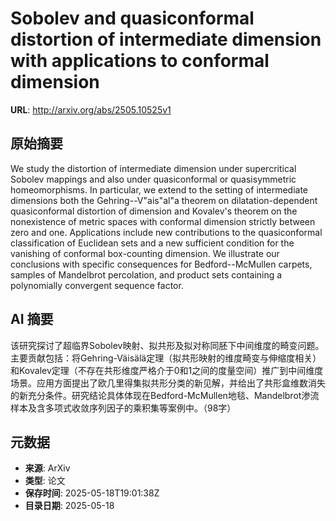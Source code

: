 # Sobolev and quasiconformal distortion of intermediate dimension with applications to conformal dimension

**URL**: http://arxiv.org/abs/2505.10525v1

## 原始摘要

We study the distortion of intermediate dimension under supercritical Sobolev
mappings and also under quasiconformal or quasisymmetric homeomorphisms. In
particular, we extend to the setting of intermediate dimensions both the
Gehring--V\"ais\"al\"a theorem on dilatation-dependent quasiconformal
distortion of dimension and Kovalev's theorem on the nonexistence of metric
spaces with conformal dimension strictly between zero and one. Applications
include new contributions to the quasiconformal classification of Euclidean
sets and a new sufficient condition for the vanishing of conformal box-counting
dimension. We illustrate our conclusions with specific consequences for
Bedford--McMullen carpets, samples of Mandelbrot percolation, and product sets
containing a polynomially convergent sequence factor.


## AI 摘要

该研究探讨了超临界Sobolev映射、拟共形及拟对称同胚下中间维度的畸变问题。主要贡献包括：将Gehring-Väisälä定理（拟共形映射的维度畸变与伸缩度相关）和Kovalev定理（不存在共形维度严格介于0和1之间的度量空间）推广到中间维度场景。应用方面提出了欧几里得集拟共形分类的新见解，并给出了共形盒维数消失的新充分条件。研究结论具体体现在Bedford-McMullen地毯、Mandelbrot渗流样本及含多项式收敛序列因子的乘积集等案例中。（98字）

## 元数据

- **来源**: ArXiv
- **类型**: 论文
- **保存时间**: 2025-05-18T19:01:38Z
- **目录日期**: 2025-05-18
